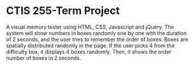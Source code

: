 # CTIS 255-Term Project
A visual memory tester using HTML, CSS, Javascript and jQuery. The system will show numbers in boxes randomly one by one with the duration of 2 seconds, and the user tries to remember the order of boxes. Boxes are spatially distributed randomly in the page. If the user picks 4 from the difficulty box, it displays 4 boxes randomly. Then, it shows the order number of boxes in 2 seconds.
